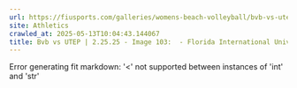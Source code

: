 ```yaml
---
url: https://fiusports.com/galleries/womens-beach-volleyball/bvb-vs-utep-2-25-25/image-103/356/62783
site: Athletics
crawled_at: 2025-05-13T10:04:43.144067
title: Bvb vs UTEP | 2.25.25 - Image 103:  - Florida International University
---
```


Error generating fit markdown: '<' not supported between instances of 'int' and 'str'